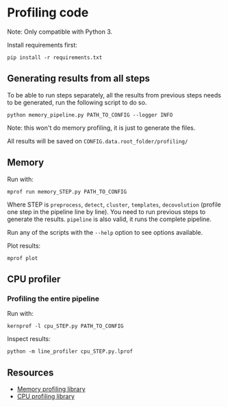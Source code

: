 # Profiling code

Note: Only compatible with Python 3.

Install requirements first:

```shell
pip install -r requirements.txt
```

## Generating results from all steps

To be able to run steps separately, all the results from previous steps
needs to be generated, run the following script to do so.

```shell
python memory_pipeline.py PATH_TO_CONFIG --logger INFO
```

Note: this won't do memory profiling, it is just to generate the files.

All results will be saved on `CONFIG.data.root_folder/profiling/`

## Memory

Run with:

```
mprof run memory_STEP.py PATH_TO_CONFIG
```

Where STEP is `preprocess`, `detect`, `cluster`, `templates`, `decovolution`
(profile one step in the pipeline line by line). You need to run
previous steps to generate the results. `pipeline` is also valid, it runs
the complete pipeline.

Run any of the scripts with the `--help` option to see options available.

Plot results:

```
mprof plot
```

## CPU profiler

### Profiling the entire pipeline

Run with:

```shell
kernprof -l cpu_STEP.py PATH_TO_CONFIG
```

Inspect results:

```shell
python -m line_profiler cpu_STEP.py.lprof
```

## Resources

* [Memory profiling library](https://github.com/pythonprofilers/memory_profiler)
* [CPU profiling library](https://github.com/rkern/line_profiler)

